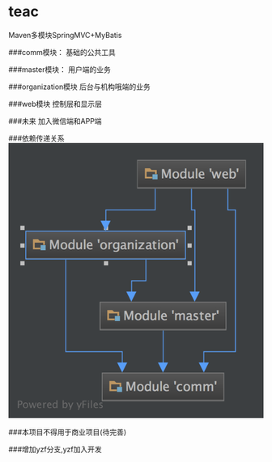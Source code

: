# teac
Maven多模块SpringMVC+MyBatis

###comm模块：
基础的公共工具

###master模块：
用户端的业务

###organization模块
后台与机构哦端的业务

###web模块
控制层和显示层

###未来
加入微信端和APP端

###依赖传递关系
![overallDesign](yzf/img/overallDesign.png)

###本项目不得用于商业项目(待完善)




###增加yzf分支,yzf加入开发
